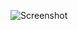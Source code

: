 ![Screenshot](https://raw.githubusercontent.com/Cryakl/Ultimate-RAT-Collection/refs/heads/main/CraxsRat%20v7.6/Screenshot.png)
